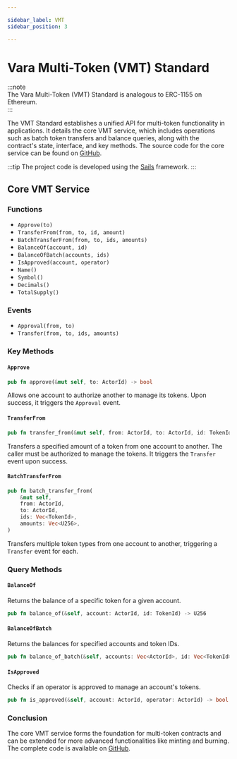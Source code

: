 ```yaml
---

sidebar_label: VMT  
sidebar_position: 3  

---
```


# Vara Multi-Token (VMT) Standard

:::note  
The Vara Multi-Token (VMT) Standard is analogous to ERC-1155 on Ethereum.  
:::

The VMT Standard establishes a unified API for multi-token functionality in applications. It details the core VMT service, which includes operations such as batch token transfers and balance queries, along with the contract's state, interface, and key methods. The source code for the core service can be found on [GitHub](https://github.com/gear-foundation/standards/tree/master/vmt-service).

:::tip
The project code is developed using the [Sails](../../build/sails/sails.mdx) framework.
::: 

## Core VMT Service

### Functions

- `Approve(to)`
- `TransferFrom(from, to, id, amount)`
- `BatchTransferFrom(from, to, ids, amounts)`
- `BalanceOf(account, id)`
- `BalanceOfBatch(accounts, ids)`
- `IsApproved(account, operator)`
- `Name()`
- `Symbol()`
- `Decimals()`
- `TotalSupply()`

### Events

- `Approval(from, to)`
- `Transfer(from, to, ids, amounts)`

### Key Methods

#### `Approve`

```rust
pub fn approve(&mut self, to: ActorId) -> bool
```

Allows one account to authorize another to manage its tokens. Upon success, it triggers the `Approval` event.

#### `TransferFrom`

```rust
pub fn transfer_from(&mut self, from: ActorId, to: ActorId, id: TokenId, amount: U256)
```

Transfers a specified amount of a token from one account to another. The caller must be authorized to manage the tokens. It triggers the `Transfer` event upon success.

#### `BatchTransferFrom`

```rust
pub fn batch_transfer_from(
    &mut self,
    from: ActorId,
    to: ActorId,
    ids: Vec<TokenId>,
    amounts: Vec<U256>,
)
```

Transfers multiple token types from one account to another, triggering a `Transfer` event for each.

### Query Methods

#### `BalanceOf`

Returns the balance of a specific token for a given account.

```rust
pub fn balance_of(&self, account: ActorId, id: TokenId) -> U256
```

#### `BalanceOfBatch`

Returns the balances for specified accounts and token IDs.

```rust
pub fn balance_of_batch(&self, accounts: Vec<ActorId>, id: Vec<TokenId>) -> Vec<U256>
```

#### `IsApproved`

Checks if an operator is approved to manage an account's tokens.

```rust
pub fn is_approved(&self, account: ActorId, operator: ActorId) -> bool
```

### Conclusion

The core VMT service forms the foundation for multi-token contracts and can be extended for more advanced functionalities like minting and burning. The complete code is available on [GitHub](https://github.com/gear-foundation/standards/tree/master/vmt-service).
